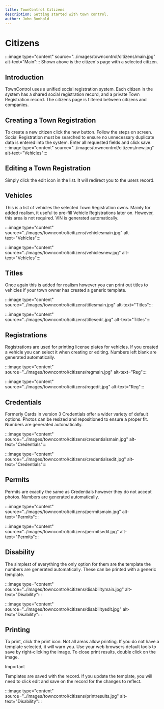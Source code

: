 ```yaml
---
title: TownControl Citizens
description: Getting started with town control.
author: John Bomhold
---
```

# Citizens

:::image type="content" source="../images/towncontrol/citizens/main.jpg" alt-text="Main":::
Shown above is the citizen's page with a selected citizen.

## Introduction 
TownControl uses a unified social registration system. Each citizen in the system has a shared social registration record, and a private Town Registration record. The citizens page is filtered between citizens and companies.

## Creating a Town Registration
To create a new citizen click the new button. Follow the steps on screen. Social Registration must be searched to ensure no unnecessary duplicate data is entered into the system. Enter all requested fields and click save.
:::image type="content" source="../images/towncontrol/citizens/new.jpg" alt-text="Vehicles":::

## Editing a Town Registration
Simply click the edit icon in the list. It will redirect you to the users record.

## Vehicles
This is a list of vehicles the selected Town Registration owns. Mainly for added realism, it useful to pre-fill Vehicle Registrations later on. However, this area is not required. VIN is generated automatically.

:::image type="content" source="../images/towncontrol/citizens/vehiclesmain.jpg" alt-text="Vehicles":::

:::image type="content" source="../images/towncontrol/citizens/vehiclesnew.jpg" alt-text="Vehicles":::

## Titles
Once again this is added for realism however you can print out titles to vehicles if your town owner has created a generic template.

:::image type="content" source="../images/towncontrol/citizens/titlesmain.jpg" alt-text="Titles":::

:::image type="content" source="../images/towncontrol/citizens/titlesedit.jpg" alt-text="Titles":::

## Registrations
Registrations are used for printing license plates for vehicles. If you created a vehicle you can select it when creating or editing. Numbers left blank are generated automatically.

:::image type="content" source="../images/towncontrol/citizens/regmain.jpg" alt-text="Reg":::

:::image type="content" source="../images/towncontrol/citizens/regedit.jpg" alt-text="Reg":::

## Credentials
Formerly Cards in version 3 Credentials offer a wider variety of default options. Photos can be resized and repositioned to ensure a proper fit. Numbers are generated automatically.

:::image type="content" source="../images/towncontrol/citizens/credentialsmain.jpg" alt-text="Credentials":::

:::image type="content" source="../images/towncontrol/citizens/credentialsedit.jpg" alt-text="Credentials":::

## Permits
Permits are exactly the same as Credentials however they do not accept photos. Numbers are generated automatically.

:::image type="content" source="../images/towncontrol/citizens/permitsmain.jpg" alt-text="Permits":::

:::image type="content" source="../images/towncontrol/citizens/permitsedit.jpg" alt-text="Permits":::

## Disability 
The simplest of everything the only option for them are the template the numbers are generated automatically. These can be printed with a generic template.

:::image type="content" source="../images/towncontrol/citizens/disabilitymain.jpg" alt-text="Disability":::

:::image type="content" source="../images/towncontrol/citizens/disabilityedit.jpg" alt-text="Disability":::

## Printing
To print, click the print icon. Not all areas allow printing. If you do not have a template selected, it will warn you. Use your web browsers default tools to save by right-clicking the image. To close print results, double click on the image.

>[!IMPORTANT]
>Templates are saved with the record. If you update the template, you will need to click edit and save on the record for the changes to reflect.

:::image type="content" source="../images/towncontrol/citizens/printresults.jpg" alt-text="Disability":::